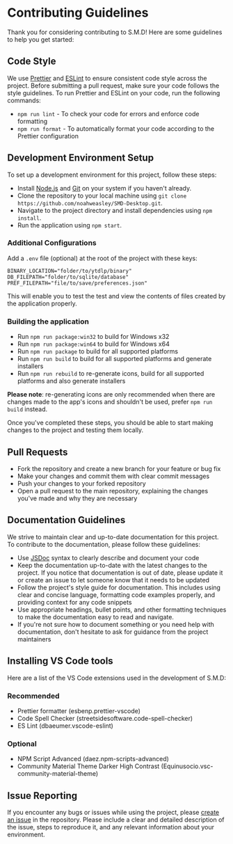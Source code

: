 # Contributing Guidelines

Thank you for considering contributing to S.M.D! Here are some guidelines to help you get started:

## Code Style

We use [Prettier](https://prettier.io/) and [ESLint](https://eslint.org/) to ensure consistent code style across the project. Before submitting a pull request, make sure your code follows the style guidelines. To run Prettier and ESLint on your code, run the following commands:

- `npm run lint` - To check your code for errors and enforce code formatting
- `npm run format` - To automatically format your code according to the Prettier configuration

## Development Environment Setup

To set up a development environment for this project, follow these steps:

- Install [Node.js](https://nodejs.org/en/) and [Git](https://git-scm.com/) on your system if you haven't already.
- Clone the repository to your local machine using `git clone https://github.com/noahweasley/SMD-Desktop.git`.
- Navigate to the project directory and install dependencies using `npm install`.
- Run the application using `npm start`.

### Additional Configurations

Add a `.env` file (optional) at the root of the project with these keys:

```dotenv
BINARY_LOCATION="folder/to/ytdlp/binary"
DB_FILEPATH="folder/to/sqlite/database"
PREF_FILEPATH="file/to/save/preferences.json"
```

This will enable you to test the test and view the contents of files created by the application properly.

### Building the application

- Run `npm run package:win32` to build for Windows x32
- Run `npm run package:win64` to build for Windows x64
- Run `npm run package` to build for all supported platforms
- Run `npm run build` to build for all supported platforms and generate installers
- Run `npm run rebuild` to re-generate icons, build for all supported platforms and also generate installers

**Please note**: re-generating icons are only recommended when there are changes made to the app's icons and shouldn't be used, prefer `npm run build` instead.

Once you've completed these steps, you should be able to start making changes to the project and testing them locally.

## Pull Requests

- Fork the repository and create a new branch for your feature or bug fix
- Make your changes and commit them with clear commit messages
- Push your changes to your forked repository
- Open a pull request to the main repository, explaining the changes you've made and why they are necessary

## Documentation Guidelines

We strive to maintain clear and up-to-date documentation for this project. To contribute to the documentation, please follow these guidelines:

- Use [JSDoc](https://jsdoc.app/) syntax to clearly describe and document your code
- Keep the documentation up-to-date with the latest changes to the project. If you notice that documentation is out of date, please update it or create an issue to let someone know that it needs to be updated
- Follow the project's style guide for documentation. This includes using clear and concise language, formatting code examples properly, and providing context for any code snippets
- Use appropriate headings, bullet points, and other formatting techniques to make the documentation easy to read and navigate.
- If you're not sure how to document something or you need help with documentation, don't hesitate to ask for guidance from the project maintainers

## Installing VS Code tools

Here are a list of the VS Code extensions used in the development of S.M.D:

### Recommended

- Prettier formatter (esbenp.prettier-vscode)
- Code Spell Checker (streetsidesoftware.code-spell-checker)
- ES Lint (dbaeumer.vscode-eslint)

### Optional

- NPM Script Advanced (daez.npm-scripts-advanced)
- Community Material Theme Darker High Contrast (Equinusocio.vsc-community-material-theme)

## Issue Reporting

If you encounter any bugs or issues while using the project, please [create an issue](https://github.com/noahweasley/SMD-Desktop/issues/new) in the repository. Please include a clear and detailed description of the issue, steps to reproduce it, and any relevant information about your environment.
